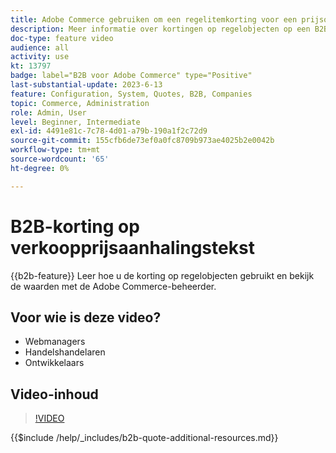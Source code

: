 ```yaml
---
title: Adobe Commerce gebruiken om een regelitemkorting voor een prijsopgave weer te geven
description: Meer informatie over kortingen op regelobjecten op een B2B-prijsopgave in Adobe Commerce
doc-type: feature video
audience: all
activity: use
kt: 13797
badge: label="B2B voor Adobe Commerce" type="Positive"
last-substantial-update: 2023-6-13
feature: Configuration, System, Quotes, B2B, Companies
topic: Commerce, Administration
role: Admin, User
level: Beginner, Intermediate
exl-id: 4491e81c-7c78-4d01-a79b-190a1f2c72d9
source-git-commit: 155cfb6de73ef0a0fc8709b973ae4025b2e0042b
workflow-type: tm+mt
source-wordcount: '65'
ht-degree: 0%

---
```


# B2B-korting op verkoopprijsaanhalingstekst

{{b2b-feature}}
Leer hoe u de korting op regelobjecten gebruikt en bekijk de waarden met de Adobe Commerce-beheerder.

## Voor wie is deze video?

- Webmanagers
- Handelshandelaren
- Ontwikkelaars

## Video-inhoud

>[!VIDEO](https://video.tv.adobe.com/v/3420415?learn=on)

{{$include /help/_includes/b2b-quote-additional-resources.md}}
